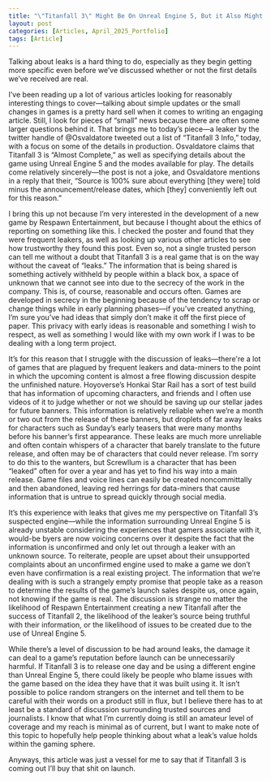 ```yaml
---
title: "\"Titanfall 3\" Might Be On Unreal Engine 5, But it Also Might Not Exist"
layout: post
categories: [Articles, April_2025_Portfolio]
tags: [Article]
---
```


Talking about leaks is a hard thing to do, especially as they begin getting more specific even before we’ve discussed whether or not the first details we’ve received are real.

I’ve been reading up a lot of various articles looking for reasonably interesting things to cover—talking about simple updates or the small changes in games is a pretty hard sell when it comes to writing an engaging article. Still, I look for pieces of “small” news because there are often some larger questions behind it. That brings me to today’s piece—a leaker by the twitter handle of @Osvaldatore tweeted out a list of “Titanfall 3 Info,” today, with a focus on some of the details in production. Osvaldatore claims that Titanfall 3 is “Almost Complete,” as well as specifying details about the game using Unreal Engine 5 and the modes available for play. The details come relatively sincerely—the post is not a joke, and Osvaldatore mentions in a reply that their, “Source is 100% sure about everything [they were] told minus the announcement/release dates, which [they] conveniently left out for this reason.”

I bring this up not because I’m very interested in the development of a new game by Respawn Entertainment, but because I thought about the ethics of reporting on something like this. I checked the poster and found that they were frequent leakers, as well as looking up various other articles to see how trustworthy they found this post. Even so, not a single trusted person can tell me without a doubt that Titanfall 3 is a real game that is on the way without the caveat of “leaks.” The information that is being shared is something actively withheld by people within a black box, a space of unknown that we cannot see into due to the secrecy of the work in the company. This is, of course, reasonable and occurs often. Games are developed in secrecy in the beginning because of the tendency to scrap or change things while in early planning phases—if you’ve created anything, I’m sure you’ve had ideas that simply don’t make it off the first piece of paper. This privacy with early ideas is reasonable and something I wish to respect, as well as something I would like with my own work if I was to be dealing with a long term project.

It’s for this reason that I struggle with the discussion of leaks—there're a lot of games that are plagued by frequent leakers and data-miners to the point in which the upcoming content is almost a free flowing discussion despite the unfinished nature. Hoyoverse’s Honkai Star Rail has a sort of test build that has information of upcoming characters, and friends and I often use videos of it to judge whether or not we should be saving up our stellar jades for future banners. This information is relatively reliable when we’re a month or two out from the release of these banners, but droplets of far away leaks for characters such as Sunday’s early teasers that were many months before his banner’s first appearance. These leaks are much more unreliable and often contain whispers of a character that barely translate to the future release, and often may be of characters that could never release. I’m sorry to do this to the wanters, but Screwllum is a character that has been “leaked” often for over a year and has yet to find his way into a main release. Game files and voice lines can easily be created noncommittally and then abandoned, leaving red herrings for data-miners that cause information that is untrue to spread quickly through social media.

It’s this experience with leaks that gives me my perspective on Titanfall 3’s suspected engine—while the information surrounding Unreal Engine 5 is already unstable considering the experiences that gamers associate with it, would-be byers are now voicing concerns over it despite the fact that the information is unconfirmed and only let out through a leaker with an unknown source. To reiterate, people are upset about their unsupported complaints about an unconfirmed engine used to make a game we don’t even have confirmation is a real existing project. The information that we’re dealing with is such a strangely empty promise that people take as a reason to determine the results of the game’s launch sales despite us, once again, not knowing if the game is real. The discussion is strange no matter the likelihood of Respawn Entertainment creating a new Titanfall after the success of Titanfall 2, the likelihood of the leaker’s source being truthful with their information, or the likelihood of issues to be created due to the use of Unreal Engine 5.

While there’s a level of discussion to be had around leaks, the damage it can deal to a game’s reputation before launch can be unnecessarily harmful. If Titanfall 3 is to release one day and be using a different engine than Unreal Engine 5, there could likely be people who blame issues with the game based on the idea they have that it was built using it. It isn’t possible to police random strangers on the internet and tell them to be careful with their words on a product still in flux, but I believe there has to at least be a standard of discussion surrounding trusted sources and journalists. I know that what I’m currently doing is still an amateur level of coverage and my reach is minimal as of current, but I want to make note of this topic to hopefully help people thinking about what a leak’s value holds within the gaming sphere.

Anyways, this article was just a vessel for me to say that if Titanfall 3 is coming out I’ll buy that shit on launch.



